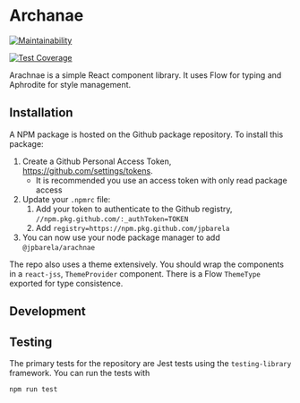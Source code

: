# Archanae

[![Maintainability](https://api.codeclimate.com/v1/badges/677152ea6e0519355229/maintainability)](https://codeclimate.com/github/jpbarela/arachnae/maintainability)

[![Test Coverage](https://api.codeclimate.com/v1/badges/677152ea6e0519355229/test_coverage)](https://codeclimate.com/github/jpbarela/arachnae/test_coverage)

Arachnae is a simple React component library. It uses Flow for typing and Aphrodite for style
management.

## Installation

A NPM package is hosted on the Github package repository. To install this package:

1. Create a Github Personal Access Token, https://github.com/settings/tokens.
   - It is recommended you use an access token with only read package access
1. Update your `.npmrc` file:
   1. Add your token to authenticate to the Github registry,
      `//npm.pkg.github.com/:_authToken=TOKEN`
   2. Add `registry=https://npm.pkg.github.com/jpbarela`
1. You can now use your node package manager to add `@jpbarela/arachnae`

The repo also uses a theme extensively. You should wrap the components in a `react-jss`,
`ThemeProvider` component. There is a Flow `ThemeType` exported for type consistence.

## Development

## Testing

The primary tests for the repository are Jest tests using the `testing-library` framework. You can
run the tests with

```
npm run test
```
